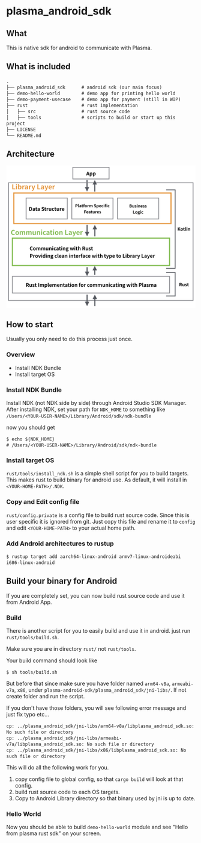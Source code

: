 # plasma_android_sdk

## What
This is native sdk for android to communicate with Plasma.

## What is included
```
.
├── plasma_android_sdk      # android sdk (our main focus)
├── demo-hello-world        # demo app for printing hello world
├── demo-payment-usecase    # demo app for payment (still in WIP)
├── rust                    # rust implementation
│   ├── src                 # rust source code
│   ├── tools               # scripts to build or start up this project
├── LICENSE
└── README.md
```

## Architecture
![](assets/architecture.jpeg)

## How to start
Usually you only need to do this process just once.

### Overview
- Install NDK Bundle
- Install target OS

### Install NDK Bundle
Install NDK (not NDK side by side) through Android Studio SDK Manager.
After installing NDK, set your path for `NDK_HOME` to something like `/Users/<YOUR-USER-NAME>/Library/Android/sdk/ndk-bundle`

now you should get

```
$ echo ${NDK_HOME}
# /Users/<YOUR-USER-NAME>/Library/Android/sdk/ndk-bundle
```

### Install target OS
`rust/tools/install_ndk.sh` is a simple shell script for you to build targets. This makes rust to build binary for android use.
As default, it will install in `<YOUR-HOME-PATH>/.NDK`.

### Copy and Edit config file
`rust/config.private` is a config file to build rust source code. Since this is user specific it is ignored from git. Just copy this file and rename it to `config` and edit `<YOUR-HOME-PATH>` to your actual home path.

### Add Android architectures to rustup

```
$ rustup target add aarch64-linux-android armv7-linux-androideabi i686-linux-android
```

## Build your binary for Android
If you are completely set, you can now build rust source code and use it from Android App.

### Build
There is another script for you to easily build and use it in android.
just run `rust/tools/build.sh`.

Make sure you are in directory `rust/` not `rust/tools`.

Your build command should look like

```
$ sh tools/build.sh
```

But before that since make sure you have folder named `arm64-v8a`, `armeabi-v7a`, `x86`, under `plasma-android-sdk/plasma_android_sdk/jni-libs/`.
If not create folder and run the script.

If you don't have those folders, you will see following error message and just fix typo etc...

```
cp: ../plasma_android_sdk/jni-libs/arm64-v8a/libplasma_android_sdk.so: No such file or directory
cp: ../plasma_android_sdk/jni-libs/armeabi-v7a/libplasma_android_sdk.so: No such file or directory
cp: ../plasma_android_sdk/jni-libs/x86/libplasma_android_sdk.so: No such file or directory
```

This will do all the following work for you.
1. copy config file to global config, so that `cargo build` will look at that config.
2. build rust source code to each OS targets.
3. Copy to Android Library directory so that binary used by jni is up to date.

### Hello World
Now you should be able to build `demo-hello-world` module and see "Hello from plasma rust sdk" on your screen.
